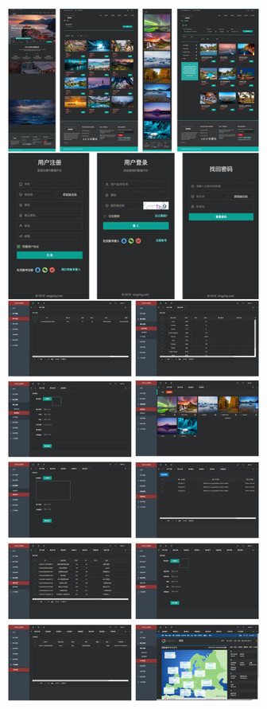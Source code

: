 ![](https://github.com/zoiiiiii/travel-website/blob/master/travel/img/%E5%89%8D%E5%8F%B0%E7%95%8C%E9%9D%A2.png)
![](https://github.com/zoiiiiii/travel-website/blob/master/travel/img/%E6%B3%A8%E5%86%8C%E7%95%8C%E9%9D%A2.png)
![](https://github.com/zoiiiiii/travel-website/blob/master/travel/img/%E5%90%8E%E5%8F%B0%E7%95%8C%E9%9D%A2.png)
